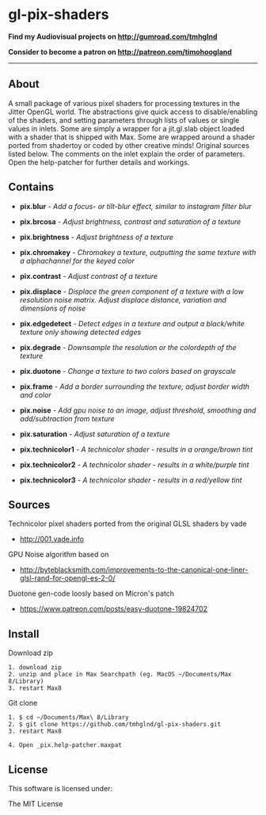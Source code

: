 # gl-pix-shaders

**Find my Audiovisual projects on http://gumroad.com/tmhglnd**

**Consider to become a patron on http://patreon.com/timohoogland**

---

## About

A small package of various pixel shaders for processing textures in the Jitter OpenGL world. The abstractions give quick access to disable/enabling of the shaders, and setting parameters through lists of values or single values in inlets. Some are simply a wrapper for a jit.gl.slab object loaded with a shader that is shipped with Max. Some are wrapped around a shader ported from shadertoy or coded by other creative minds! Original sources listed below. The comments on the inlet explain the order of parameters. Open the help-patcher for further details and workings.

## Contains

- **pix.blur** - *Add a focus- or tilt-blur effect, similar to instagram filter blur*

- **pix.brcosa** - *Adjust brightness, contrast and saturation of a texture*

- **pix.brightness** - *Adjust brightness of a texture*

- **pix.chromakey** - *Chromakey a texture, outputting the same texture with a alphachannel for the keyed color*

- **pix.contrast** - *Adjust contrast of a texture*

- **pix.displace** - *Displace the green component of a texture with a low resolution noise matrix. Adjust displace distance, variation and dimensions of noise*

- **pix.edgedetect** - *Detect edges in a texture and output a black/white texture only showing detected edges*

- **pix.degrade** - *Downsample the resolution or the colordepth of the texture*

- **pix.duotone** - *Change a texture to two colors based on grayscale*

- **pix.frame** - *Add a border surrounding the texture, adjust border width and color*

- **pix.noise** - *Add gpu noise to an image, adjust threshold, smoothing and add/subtraction from texture*

- **pix.saturation** - *Adjust saturation of a texture*

- **pix.technicolor1** - *A technicolor shader - results in a orange/brown tint*

- **pix.technicolor2** - *A technicolor shader - results in a white/purple tint*

- **pix.technicolor3** - *A technicolor shader - results in a red/yellow tint*

## Sources

Technicolor pixel shaders ported from the original GLSL shaders by vade

- http://001.vade.info

GPU Noise algorithm based on 

- http://byteblacksmith.com/improvements-to-the-canonical-one-liner-glsl-rand-for-opengl-es-2-0/

Duotone gen-code loosly based on Micron's patch

- https://www.patreon.com/posts/easy-duotone-19824702

## Install

Download zip
```
1. download zip
2. unzip and place in Max Searchpath (eg. MacOS ~/Documents/Max 8/Library)
3. restart Max8
```
Git clone
```
1. $ cd ~/Documents/Max\ 8/Library
2. $ git clone https://github.com/tmhglnd/gl-pix-shaders.git
3. restart Max8
```
```
4. Open _pix.help-patcher.maxpat
```
## License

This software is licensed under:

The MIT License
